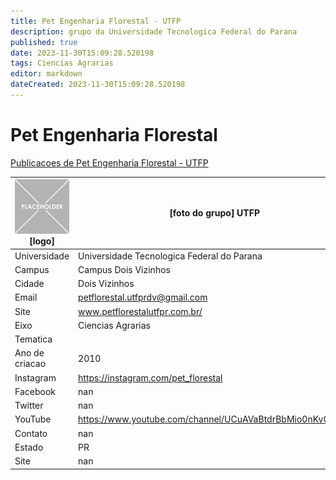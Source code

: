 ```yaml
---
title: Pet Engenharia Florestal - UTFP
description: grupo da Universidade Tecnologica Federal do Parana
published: true
date: 2023-11-30T15:09:28.520198
tags: Ciencias Agrarias
editor: markdown
dateCreated: 2023-11-30T15:09:28.520198
---
```


# Pet Engenharia Florestal

[Publicacoes de Pet Engenharia Florestal - UTFP](/atividade/253PetEngenhariaFlorestalUTFP/feed.md)

| ![placeholder.png](/placeholder.png) [logo] | [foto do grupo] UTFP         |
| ------------------------------------------- | ------------------------------------------------- |
| Universidade                                | Universidade Tecnologica Federal do Parana      |
| Campus                                      | Campus Dois Vizinhos            |
| Cidade                                      | Dois Vizinhos             |
| Email                                       | petflorestal.utfprdv@gmail.com             |
| Site                                        | www.petflorestalutfpr.com.br/              |
| Eixo                                        | Ciencias Agrarias              |
| Tematica                                    |           |
| Ano de criacao                              | 2010        |
| Instagram                                   | https://instagram.com/pet_florestal         |
| Facebook                                    | nan          |
| Twitter                                     | nan           |
| YouTube                                     | https://www.youtube.com/channel/UCuAVaBtdrBbMio0nKvGq5rw           |
| Contato                                     | nan         |
| Estado                                      |  PR            |
| Site                                        | nan |
